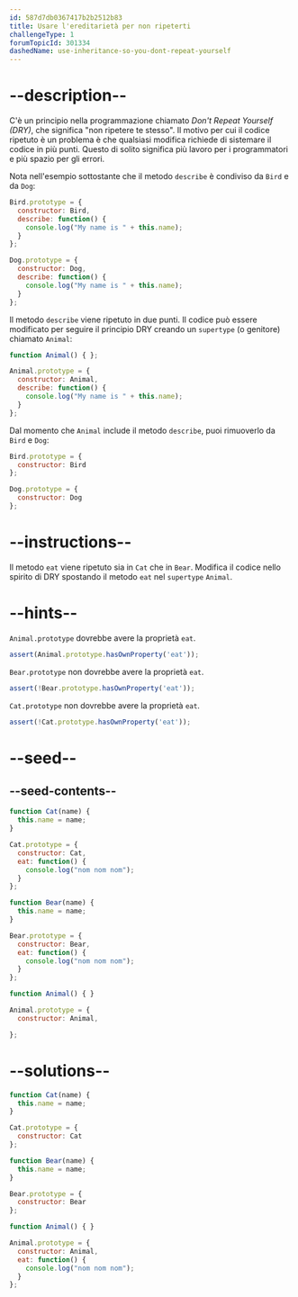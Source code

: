 ```yaml
---
id: 587d7db0367417b2b2512b83
title: Usare l'ereditarietà per non ripeterti
challengeType: 1
forumTopicId: 301334
dashedName: use-inheritance-so-you-dont-repeat-yourself
---
```


# --description--

C'è un principio nella programmazione chiamato <dfn>Don't Repeat Yourself (DRY)</dfn>, che significa "non ripetere te stesso". Il motivo per cui il codice ripetuto è un problema è che qualsiasi modifica richiede di sistemare il codice in più punti. Questo di solito significa più lavoro per i programmatori e più spazio per gli errori.

Nota nell'esempio sottostante che il metodo `describe` è condiviso da `Bird` e da `Dog`:

```js
Bird.prototype = {
  constructor: Bird,
  describe: function() {
    console.log("My name is " + this.name);
  }
};

Dog.prototype = {
  constructor: Dog,
  describe: function() {
    console.log("My name is " + this.name);
  }
};
```

Il metodo `describe` viene ripetuto in due punti. Il codice può essere modificato per seguire il principio DRY creando un `supertype` (o genitore) chiamato `Animal`:

```js
function Animal() { };

Animal.prototype = {
  constructor: Animal, 
  describe: function() {
    console.log("My name is " + this.name);
  }
};
```

Dal momento che `Animal` include il metodo `describe`, puoi rimuoverlo da `Bird` e `Dog`:

```js
Bird.prototype = {
  constructor: Bird
};

Dog.prototype = {
  constructor: Dog
};
```

# --instructions--

Il metodo `eat` viene ripetuto sia in `Cat` che in `Bear`. Modifica il codice nello spirito di DRY spostando il metodo `eat` nel `supertype` `Animal`.

# --hints--

`Animal.prototype` dovrebbe avere la proprietà `eat`.

```js
assert(Animal.prototype.hasOwnProperty('eat'));
```

`Bear.prototype` non dovrebbe avere la proprietà `eat`.

```js
assert(!Bear.prototype.hasOwnProperty('eat'));
```

`Cat.prototype` non dovrebbe avere la proprietà `eat`.

```js
assert(!Cat.prototype.hasOwnProperty('eat'));
```

# --seed--

## --seed-contents--

```js
function Cat(name) {
  this.name = name;
}

Cat.prototype = {
  constructor: Cat,
  eat: function() {
    console.log("nom nom nom");
  }
};

function Bear(name) {
  this.name = name;
}

Bear.prototype = {
  constructor: Bear,
  eat: function() {
    console.log("nom nom nom");
  }
};

function Animal() { }

Animal.prototype = {
  constructor: Animal,

};
```

# --solutions--

```js
function Cat(name) {
  this.name = name;
}

Cat.prototype = {
  constructor: Cat
};

function Bear(name) {
  this.name = name;
}

Bear.prototype = {
  constructor: Bear
};

function Animal() { }

Animal.prototype = {
  constructor: Animal,
  eat: function() {
    console.log("nom nom nom");
  }
};
```
